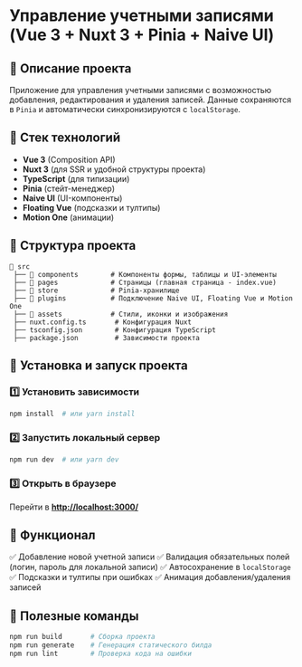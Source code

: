 # Управление учетными записями (Vue 3 + Nuxt 3 + Pinia + Naive UI)

## 📌 Описание проекта
Приложение для управления учетными записями с возможностью добавления, редактирования и удаления записей. Данные сохраняются в `Pinia` и автоматически синхронизируются с `localStorage`.

## 🚀 Стек технологий
- **Vue 3** (Composition API)
- **Nuxt 3** (для SSR и удобной структуры проекта)
- **TypeScript** (для типизации)
- **Pinia** (стейт-менеджер)
- **Naive UI** (UI-компоненты)
- **Floating Vue** (подсказки и тултипы)
- **Motion One** (анимации)

## 📂 Структура проекта
```
📁 src
 ├── 📁 components        # Компоненты формы, таблицы и UI-элементы
 ├── 📁 pages             # Страницы (главная страница - index.vue)
 ├── 📁 store             # Pinia-хранилище
 ├── 📁 plugins           # Подключение Naive UI, Floating Vue и Motion One
 ├── 📁 assets            # Стили, иконки и изображения
 ├── nuxt.config.ts       # Конфигурация Nuxt
 ├── tsconfig.json        # Конфигурация TypeScript
 ├── package.json         # Зависимости проекта
```

## 🔧 Установка и запуск проекта

### 1️⃣ Установить зависимости
```sh
npm install  # или yarn install
```

### 2️⃣ Запустить локальный сервер
```sh
npm run dev  # или yarn dev
```

### 3️⃣ Открыть в браузере
Перейти в **[http://localhost:3000/](http://localhost:3000/)**

## 🎨 Функционал
✅ Добавление новой учетной записи
✅ Валидация обязательных полей (логин, пароль для локальной записи)
✅ Автосохранение в `localStorage`
✅ Подсказки и тултипы при ошибках
✅ Анимация добавления/удаления записей

## 🔗 Полезные команды
```sh
npm run build       # Сборка проекта
npm run generate    # Генерация статического билда
npm run lint        # Проверка кода на ошибки
```

